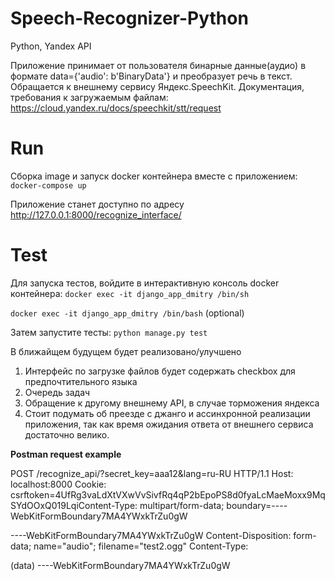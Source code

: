 # Speech-Recognizer-Python
Python, Yandex API

Приложение принимает от пользователя бинарные данные(аудио) в формате data={'audio': b'BinaryData'} и преобразует речь в текст.
Обращается к внешнему сервису Яндекс.SpeechKit.
Документация, требования к загружаемым файлам:
https://cloud.yandex.ru/docs/speechkit/stt/request


# Run
Сборка image и запуск docker контейнера вместе с приложением:
`docker-compose up`

Приложение станет доступно по адресу http://127.0.0.1:8000/recognize_interface/


# Test
Для запуска тестов, войдите в интерактивную консоль docker контейнера:
`docker exec -it django_app_dmitry /bin/sh`

`docker exec -it django_app_dmitry /bin/bash` (optional)

Затем запустите тесты:
`python manage.py test`


В ближайщем будущем будет реализовано/улучшено
1. Интерфейс по загрузке файлов будет содержать checkbox для предпочтительного языка 
2. Очередь задач
3. Обращение к другому внешнему API, в случае торможения яндекса
4. Стоит подумать об преезде с джанго и ассинхронной реализации приложения, так как время ожидания ответа от внешнего сервиса достаточно велико.



__Postman request example__

POST /recognize_api/?secret_key=aaa12&lang=ru-RU HTTP/1.1
Host: localhost:8000
Cookie: csrftoken=4UfRg3vaLdXtVXwVvSivfRq4qP2bEpoPS8d0fyaLcMaeMoxx9MqSYdOOxQ019LqiContent-Type: multipart/form-data; boundary=----WebKitFormBoundary7MA4YWxkTrZu0gW

----WebKitFormBoundary7MA4YWxkTrZu0gW
Content-Disposition: form-data; name="audio"; filename="test2.ogg"
Content-Type: <Content-Type header here>

(data)
----WebKitFormBoundary7MA4YWxkTrZu0gW
